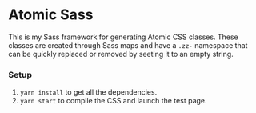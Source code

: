 
# Atomic Sass

This is my Sass framework for generating Atomic CSS classes. These classes are created through Sass maps and have a `.zz-` namespace that can be quickly replaced or removed by seeting it to an empty string.

### Setup

1. `yarn install` to get all the dependencies.
2. `yarn start` to compile the CSS and launch the test page.
